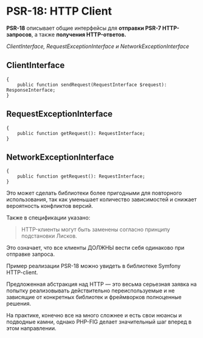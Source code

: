 # PSR-18: HTTP Client
**PSR-18** описывает общие интерфейсы для **отправки PSR-7 HTTP-запросов**, а также **получения HTTP-ответов.**

*ClientInterface, RequestExceptionInterface и NetworkExceptionInterface*

## ClientInterface
```interface ClientInterface
{
    public function sendRequest(RequestInterface $request): ResponseInterface;
}
```

## RequestExceptionInterface
```interface RequestExceptionInterface extends ClientExceptionInterface
{
    public function getRequest(): RequestInterface;
}
```

## NetworkExceptionInterface
```interface NetworkExceptionInterface extends ClientExceptionInterface
{
    public function getRequest(): RequestInterface;
}
```

Это может сделать библиотеки более пригодными для повторного использования, так как уменьшает количество зависимостей и снижает вероятность конфликтов версий.

Также в спецификации указано:

> HTTP-клиенты могут быть заменены согласно принципу подстановки Лисков.

Это означает, что все клиенты ДОЛЖНЫ вести себя одинаково при отправке запроса.

Пример реализации PSR-18 можно увидеть в библиотеке Symfony HTTP-client.

Предложенная абстракция над HTTP — это весьма серьезная заявка на попытку реализовывать действительно переиспользуемые и не зависящие от конкретных библиотек и фреймворков полноценные решения.

На практике, конечно все на много сложнее и есть свои нюансы и подводные камни, однако PHP-FIG делает значительный шаг вперед в этом направлении.
